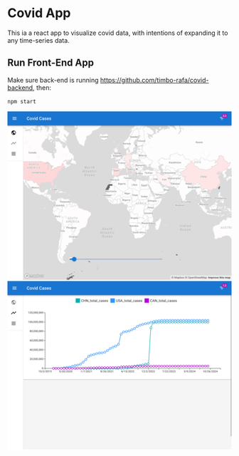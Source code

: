 # Covid App

This ia a react app to visualize covid data, with intentions of expanding it to any time-series data.

## Run Front-End App

Make sure back-end is running https://github.com/timbo-rafa/covid-backend, then:

```bash
npm start
```
<img src="https://raw.githubusercontent.com/timbo-rafa/covid-frontend/main/screenshots/covid-world-map.png" />

<img src="https://raw.githubusercontent.com/timbo-rafa/covid-frontend/main/screenshots/covid-timeline.png" />
